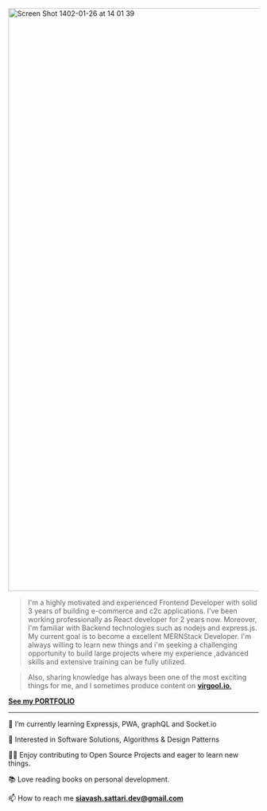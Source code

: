 <img width="1171" alt="Screen Shot 1402-01-26 at 14 01 39" src="https://user-images.githubusercontent.com/88406720/232208857-574a4451-5755-4968-86f0-a698c4525196.png">

> I'm a highly motivated and experienced Frontend Developer with solid 3 years of building e-commerce and c2c applications. I’ve been working professionally as React developer for 2 years now. Moreover, I'm familiar with Backend technologies such as nodejs and express.js. My current goal is to become a excellent MERNStack Developer. I'm always willing to learn new things and i'm seeking a challenging opportunity to build large projects where my experience ,advanced skills and extensive training can be fully utilized.

> Also, sharing knowledge has always been one of the most exciting things for me, and I sometimes produce content on <a href="https://virgool.io/@siavash_sattari" target="_blank">**virgool.io**.</a>

<a href="https://siavash-sattari.netlify.app/" target="_blank">**See my PORTFOLIO**</a>

<hr/>

🌱 I’m currently learning Expressjs, PWA, graphQL and Socket.io <br/>

🤩 Interested in Software Solutions, Algorithms & Design Patterns <br/>

👨‍💻 Enjoy contributing to Open Source Projects and eager to learn new things. <br/>

📚 Love reading books on personal development.<br/>

📫 How to reach me **siavash.sattari.dev@gmail.com**
